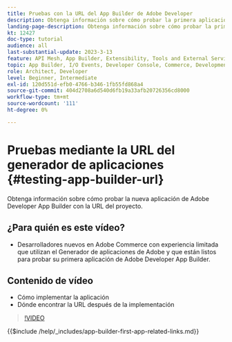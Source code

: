 ```yaml
---
title: Pruebas con la URL del App Builder de Adobe Developer
description: Obtenga información sobre cómo probar la primera aplicación de App Builder de Adobe Developer desde la URL de App Builder proporcionada para su proyecto.
landing-page-description: Obtenga información sobre cómo probar la primera aplicación del Generador de aplicaciones de Adobe Developer desde la URL proporcionada de su proyecto.
kt: 12427
doc-type: tutorial
audience: all
last-substantial-update: 2023-3-13
feature: API Mesh, App Builder, Extensibility, Tools and External Services, Backend Development
topic: App Builder, I/O Events, Developer Console, Commerce, Development, Integrations
role: Architect, Developer
level: Beginner, Intermediate
exl-id: 120d551d-efb0-4766-b346-1fb55fd868a4
source-git-commit: 404d2708a6d540d6fb19a33afb20726356cd8000
workflow-type: tm+mt
source-wordcount: '111'
ht-degree: 0%

---
```


# Pruebas mediante la URL del generador de aplicaciones {#testing-app-builder-url}

Obtenga información sobre cómo probar la nueva aplicación de Adobe Developer App Builder con la URL del proyecto.

## ¿Para quién es este vídeo?

* Desarrolladores nuevos en Adobe Commerce con experiencia limitada que utilizan el Generador de aplicaciones de Adobe y que están listos para probar su primera aplicación de Adobe Developer App Builder.

## Contenido de vídeo

* Cómo implementar la aplicación
* Dónde encontrar la URL después de la implementación

>[!VIDEO](https://video.tv.adobe.com/v/3416664?quality=12&learn=on)

{{$include /help/_includes/app-builder-first-app-related-links.md}}

